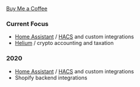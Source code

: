 [Buy Me a Coffee](https://buymeacoffee.com/DYks67r)

### Current Focus

* [Home Assistant](https://www.home-assistant.io/) / [HACS](https://github.com/hacs) and custom integrations
* [Helium](https://helium.com/) / crypto accounting and taxation

### 2020

* [Home Assistant](https://www.home-assistant.io/) / [HACS](https://github.com/hacs) and custom integrations
* Shopify backend integrations
